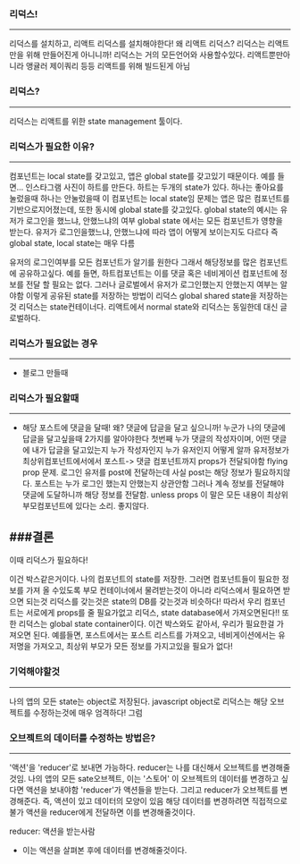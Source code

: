### 리덕스!
---------------------

리덕스를 설치하고, 리액트 리덕스를 설치해야한다!
왜 리액트 리덕스? 리덕스는 리액트만을 위해 만들어진게 아니니까!
리덕스는 거의 모든언어와 사용할수있다. 리액트뿐만아니라 앵귤러 제이쿼리 등등
리액트를 위해 빌드된게 아님

### 리덕스?
------------------

리덕스는 리액트를 위한 state management 툴이다.

### 리덕스가 필요한 이유?
---------------------

컴포넌트는 local state를 갖고있고, 앱은 global state를 갖고있기 때문이다.
예를 들면...
인스타그램 사진이 하트를 만든다. 하트는 두개의 state가 있다. 하나는 좋아요를 눌렀을때 하나는 안눌렀을때
이 컴포넌트는 local state임
문제는 앱은 많은 컴포넌트를 기반으로지어졌는데, 또한 동시에 global state를 갖고있다.
global state의 예시는 유저가 로그인을 했느냐, 안했느냐의 여부
global state 에서는 모든 컴포넌트가 영향을 받는다.
유저가 로그인을했느냐, 안했느냐에 따라 앱이 어떻게 보이는지도 다르다
즉 global state, local state는 매우 다름

유저의 로그인여부를 모든 컴포넌트가 알기를 원한다 그래서 해당정보를 많은 컴포넌트에 공유하고싶다.
예를 들면, 하트컴포넌트는 이를 댓글 혹은 네비게이션 컴포넌트에 정보를 전달 할 필요는 없다.
그러나 글로벌에서 유저가 로그인했는지 안했는지 여부는 알야함
이렇게 공유된 state를 저장하는 방법이 리덕스
global shared state을 저장하는것 리덕스는 state컨테이너다.
리액트에서 normal state와 리덕스는 동일한데 대신 글로벌하다.

### 리덕스가 필요없는 경우
----------------

- 블로그 만들때


### 리덕스가 필요할때
--------------------

- 해당 포스트에 댓글을 달때! 
 왜? 댓글에 답글을 달고 싶으니까! 누군가 나의 댓글에 답글을 달고싶을때
2가지를 알아야한다 첫번째 누가 댓글의 작성자이며, 어떤 댓글에 내가 답글을 달고있는지
누가 작성자인지 누가 유저인지 어떻게 알까
유저정보가 최상위컴포넌트에서에서 포스트-> 댓글 컴포넌트까지 props가 전달되야함
flying prop 문제.
로그인 유저를 post에 전달하는데 사실 post는 해당 정보가 필요하지않다.
포스트는 누가 로그인 했는지 안했는지 상관안함 그러나 계속 정보를 전달해야 댓글에 도달하니까 해당 정보를 전달함.
unless props
이 말은 모든 내용이 최상위 부모컴포넌트에 있다는 소리. 좋지않다.

###결론
-----------

이때 리덕스가 필요하다!

이건 박스같은거이다. 나의 컴포넌트의 state를 저장한.
그러면 컴포넌트들이 필요한 정보를 가져 올 수있도록
부모 컨테이너에서 물려받는것이 아니라
리덕스에서 필요하면 받으면 되는것
리덕스를 갖는것은 state의 DB를 갖는것과 비슷하다!
따라서 우리 컴포넌트는 서로에게 props를 줄 필요가없고 리덕스, state database에서 가져오면된다!!
또한 리덕스는 global state container이다.
이건 박스와도 같아서, 우리가 필요한걸 가져오면 된다.
예를들면, 포스트에서는 포스트 리스트를 가져오고, 네비게이션에서는 유저명을 가져오고,
최상위 부모가 모든 정보를 가지고있을 필요가 없다!

### 기억해야할것
---
나의 앱의 모든 state는 object로 저장된다.
javascript object로
리덕스는 해당 오브젝트를 수정하는것에 매우 엄격하다!
그럼

### 오브젝트의 데이터를 수정하는 방법은?
---
'액션'을 'reducer'로 보내면 가능하다.
reducer는 나를 대신해서 오브젝트를 변경해줄것임.
나의 앱의 모든 sate오브젝트, 이는 '스토어'
이 오브젝트의 데이터를 변경하고 싶다면 액션을 보내야함
'reducer'가 액션들을 받는다.
그리고 reducer가 오브젝트를 변경해준다.
즉, 액션이 있고 데이터의 모양이 있음
해당 데이터를 변경하려면 직접적으로 불가
액션을 reducer에게 전달하면 이를 변경해줄것이다.

reducer: 액션을 받는사람
- 이는 액션을 살펴본 후에 데이터를 변경해줄것이다.
